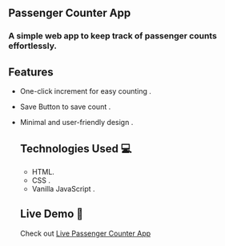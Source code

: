 ## Passenger Counter App

### A simple web app to keep track of passenger counts effortlessly.

## Features 

- One-click increment for easy counting .
- Save Button to save count .
- Minimal and user-friendly design .

  ## Technologies Used 💻

  - HTML.
  - CSS .
  - Vanilla JavaScript .
 
  ## Live Demo 🚀

  Check out [Live Passenger Counter App](https://passenger-counter-app-one.vercel.app/)

